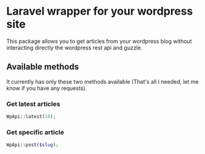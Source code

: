 # Laravel wrapper for your wordpress site

This package allows you to get articles from your wordpress blog without interacting directly the wordpress rest api and guzzle.

## Available methods

It currently has only these two methods available (That's all I needed, let me know if you have any requests).

### Get latest articles
```php
WpApi::latest(10);
```
### Get specific article
```php
WpApi::post($slug);
```
